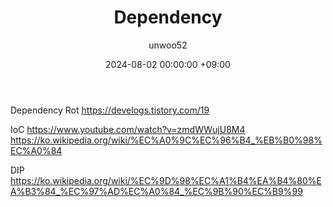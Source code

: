 ﻿---
title: Dependency
author: unwoo52
date: 2024-08-02 00:00:00 +09:00
categories: [Study]
tags: [Dependency, Dependency Rot, IoC, DIP]
---

Dependency Rot
https://develogs.tistory.com/19

IoC
https://www.youtube.com/watch?v=zmdWWujU8M4
https://ko.wikipedia.org/wiki/%EC%A0%9C%EC%96%B4_%EB%B0%98%EC%A0%84

DIP
https://ko.wikipedia.org/wiki/%EC%9D%98%EC%A1%B4%EA%B4%80%EA%B3%84_%EC%97%AD%EC%A0%84_%EC%9B%90%EC%B9%99
